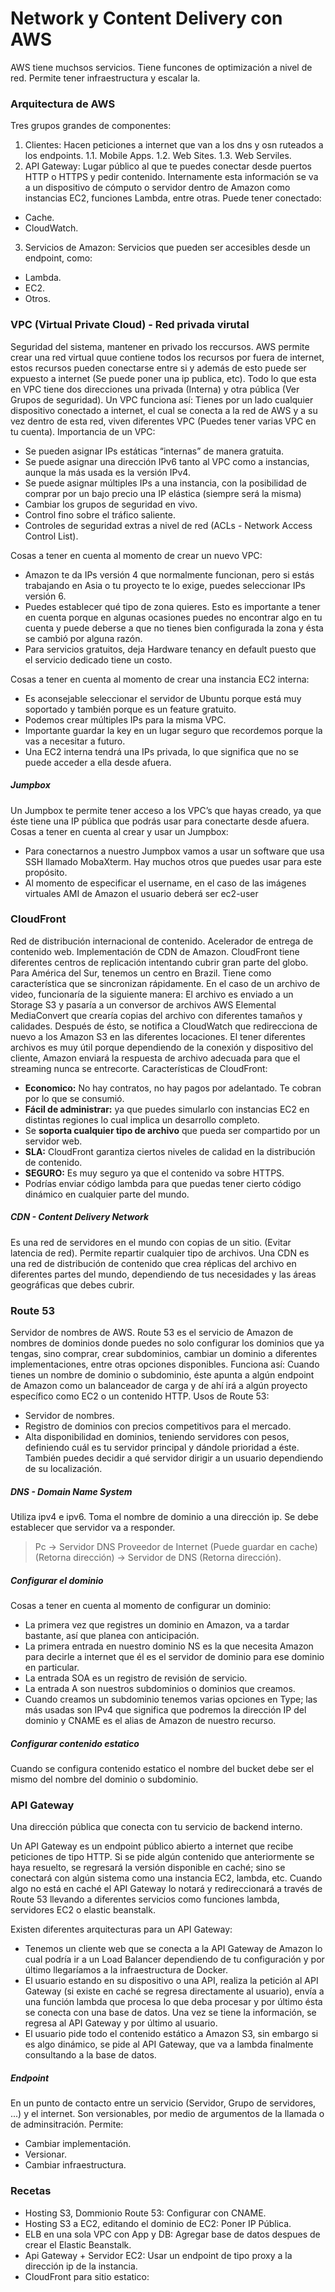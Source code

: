 # Network y Content Delivery con AWS
AWS tiene muchsos servicios. Tiene funcones de optimización a nivel de red. Permite tener infraestructura y escalar la.

### Arquitectura de AWS
Tres grupos grandes de componentes:
1. Clientes: Hacen peticiones a internet que van a los dns y osn ruteados a los endpoints. 
1.1. Mobile Apps.
1.2. Web Sites.
1.3. Web Serviles.
2. API Gateway: Lugar público al que te puedes conectar desde puertos HTTP o HTTPS y pedir contenido. Internamente esta información se va a un dispositivo de cómputo o servidor dentro de Amazon como instancias EC2, funciones Lambda, entre otras. Puede tener conectado:
- Cache.
- CloudWatch.
3. Servicios de Amazon: Servicios que pueden ser accesibles desde un endpoint, como:
- Lambda.
- EC2.
- Otros.

### VPC (Virtual Private Cloud) - Red privada virutal
Seguridad del sistema, mantener en privado los reccursos.
AWS permite crear una red virtual quue contiene todos los recursos por fuera de internet, estos recursos pueden conectarse entre si y además de esto puede ser expuesto a internet (Se puede poner una ip publica, etc).
Todo lo que esta en VPC tiene dos direcciones una privada (Interna) y otra pública (Ver Grupos de seguridad).
Un VPC funciona así:
Tienes por un lado cualquier dispositivo conectado a internet, el cual se conecta a la red de AWS y a su vez dentro de esta red, viven diferentes VPC (Puedes tener varias VPC en tu cuenta).
Importancia de un VPC:
- Se pueden asignar IPs estáticas “internas” de manera gratuita.
- Se puede asignar una dirección IPv6 tanto al VPC como a instancias, aunque la más usada es la versión IPv4.
- Se puede asignar múltiples IPs a una instancia, con la posibilidad de comprar por un bajo precio una IP elástica (siempre será la misma)
- Cambiar los grupos de seguridad en vivo.
- Control fino sobre el tráfico saliente.
- Controles de seguridad extras a nivel de red (ACLs - Network Access Control List).

Cosas a tener en cuenta al momento de crear un nuevo VPC:
- Amazon te da IPs versión 4 que normalmente funcionan, pero si estás trabajando en Asia o tu proyecto te lo exige, puedes seleccionar IPs versión 6.
-  Puedes establecer qué tipo de zona quieres. Esto es importante a tener en cuenta porque en algunas ocasiones puedes no encontrar algo en tu cuenta y puede deberse a que no tienes bien configurada la zona y ésta se cambió por alguna razón.
- Para servicios gratuitos, deja Hardware tenancy en default puesto que el servicio dedicado tiene un costo.

Cosas a tener en cuenta al momento de crear una instancia EC2 interna:
- Es aconsejable seleccionar el servidor de Ubuntu porque está muy soportado y también porque es un feature gratuito.
- Podemos crear múltiples IPs para la misma VPC.
- Importante guardar la key en un lugar seguro que recordemos porque la vas a necesitar a futuro.
- Una EC2 interna tendrá una IPs privada, lo que significa que no se puede acceder a ella desde afuera.

##### Jumpbox
Un Jumpbox te permite tener acceso a los VPC’s que hayas creado, ya que éste tiene una IP pública que podrás usar para conectarte desde afuera.
Cosas a tener en cuenta al crear y usar un Jumpbox:
- Para conectarnos a nuestro Jumpbox vamos a usar un software que usa SSH llamado MobaXterm. Hay muchos otros que puedes usar para este propósito.
- Al momento de especificar el username, en el caso de las imágenes virtuales AMI de Amazon el usuario deberá ser ec2-user

### CloudFront
Red de distribución internacional de contenido. Acelerador de entrega de contenido web. Implementación de CDN de Amazon.
CloudFront tiene diferentes centros de replicación intentando cubrir gran parte del globo. Para América del Sur, tenemos un centro en Brazil. Tiene como característica que se sincronizan rápidamente.
En el caso de un archivo de video, funcionaría de la siguiente manera: El archivo es enviado a un Storage S3 y pasaría a un conversor de archivos AWS Elemental MediaConvert que crearía copias del archivo con diferentes tamaños y calidades. Después de ésto, se notifica a CloudWatch que redirecciona de nuevo a los Amazon S3 en las diferentes locaciones.
El tener diferentes archivos es muy útil porque dependiendo de la conexión y dispositivo del cliente, Amazon enviará la respuesta de archivo adecuada para que el streaming nunca se entrecorte.
Características de CloudFront:
- **Economico:** No hay contratos, no hay pagos por adelantado. Te cobran por lo que se consumió.
- **Fácil de administrar:** ya que puedes simularlo con instancias EC2 en distintas regiones lo cual implica un desarrollo completo.
- Se **soporta cualquier tipo de archivo** que pueda ser compartido por un servidor web.
- **SLA:** CloudFront garantiza ciertos niveles de calidad en la distribución de contenido.
- **SEGURO:** Es muy seguro ya que el contenido va sobre HTTPS.
- Podrías enviar código lambda para que puedas tener cierto código dinámico en cualquier parte del mundo.


##### CDN - Content Delivery Network
Es una red de servidores en el mundo con copias de un sitio. (Evitar latencia de red). 
Permite repartir cualquier tipo de archivos.
Una CDN es una red de distribución de contenido que crea réplicas del archivo en diferentes partes del mundo, dependiendo de tus necesidades y las áreas geográficas que debes cubrir.

### Route 53
Servidor de nombres de AWS.
Route 53 es el servicio de Amazon de nombres de dominios donde puedes no solo configurar los dominios que ya tengas, sino comprar, crear subdominios, cambiar un dominio a diferentes implementaciones, entre otras opciones disponibles.
Funciona así: Cuando tienes un nombre de dominio o subdominio, éste apunta a algún endpoint de Amazon como un balanceador de carga y de ahí irá a algún proyecto específico como EC2 o un contenido HTTP.
Usos de Route 53:
- Servidor de nombres.
- Registro de dominios con precios competitivos para el mercado.
- Alta disponibilidad en dominios, teniendo servidores con pesos, definiendo cuál es tu servidor principal y dándole prioridad a éste. También puedes decidir a qué servidor dirigir a un usuario dependiendo de su localización.


##### DNS - Domain Name System 
Utiliza ipv4 e ipv6. Toma el nombre de dominio a una dirección ip.
Se debe establecer que servidor va a responder.
> Pc -> Servidor DNS Proveedor de Internet (Puede guardar en cache) (Retorna dirección) ->  Servidor de DNS (Retorna dirección).

##### Configurar el dominio
Cosas a tener en cuenta al momento de configurar un dominio:
- La primera vez que registres un dominio en Amazon, va a tardar bastante, así que planea con anticipación.
- La primera entrada en nuestro dominio NS es la que necesita Amazon para decirle a internet que él es el servidor de dominio para ese dominio en particular.
- La entrada SOA es un registro de revisión de servicio.
- La entrada A son nuestros subdominios o dominios que creamos.
- Cuando creamos un subdominio tenemos varias opciones en Type; las más usadas son IPv4 que significa que podremos la dirección IP del dominio y CNAME es el alias de Amazon de nuestro recurso.

##### Configurar contenido estatico
Cuando se configura contenido estatico el nombre del bucket debe ser el mismo del nombre del dominio o subdominio.

### API Gateway
Una dirección pública que conecta con tu servicio de backend interno.

Un API Gateway es un endpoint público abierto a internet que recibe peticiones de tipo HTTP. Si se pide algún contenido que anteriormente se haya resuelto, se regresará la versión disponible en caché; sino se conectará con algún sistema como una instancia EC2, lambda, etc.
Cuando algo no está en caché el API Gateway lo notará y redireccionará a través de Route 53 llevando a diferentes servicios como funciones lambda, servidores EC2 o elastic beanstalk.

Existen diferentes arquitecturas para un API Gateway:
- Tenemos un cliente web que se conecta a la API Gateway de Amazon lo cual podría ir a un Load Balancer dependiendo de tu configuración y por último llegaríamos a la infraestructura de Docker.
- El usuario estando en su dispositivo o una API, realiza la petición al API Gateway (si existe en caché se regresa directamente al usuario), envía a una función lambda que procesa lo que deba procesar y por último ésta se conecta con una base de datos. Una vez se tiene la información, se regresa al API Gateway y por último al usuario.
- El usuario pide todo el contenido estático a Amazon S3, sin embargo si es algo dinámico, se pide al API Gateway, que va a lambda finalmente consultando a la base de datos.


##### Endpoint
En un punto de contacto entre un servicio (Servidor, Grupo de servidores, ...) y el internet.
Son versionables, por medio de argumentos de la llamada o de adminsitración.
Permite:
- Cambiar implementación.
- Versionar.
- Cambiar infraestructura.

### Recetas
- Hosting S3, Dommionio Route 53: Configurar con CNAME.
- Hosting S3 a EC2, editando el dominio de EC2: Poner IP Pública.
- ELB en una sola VPC con App y DB: Agregar base de datos despues de crear el Elastic Beanstalk.
- Api Gateway + Servidor EC2: Usar un endpoint de tipo proxy a la dirección ip de la instancia.
- CloudFront para sitio estatico: 